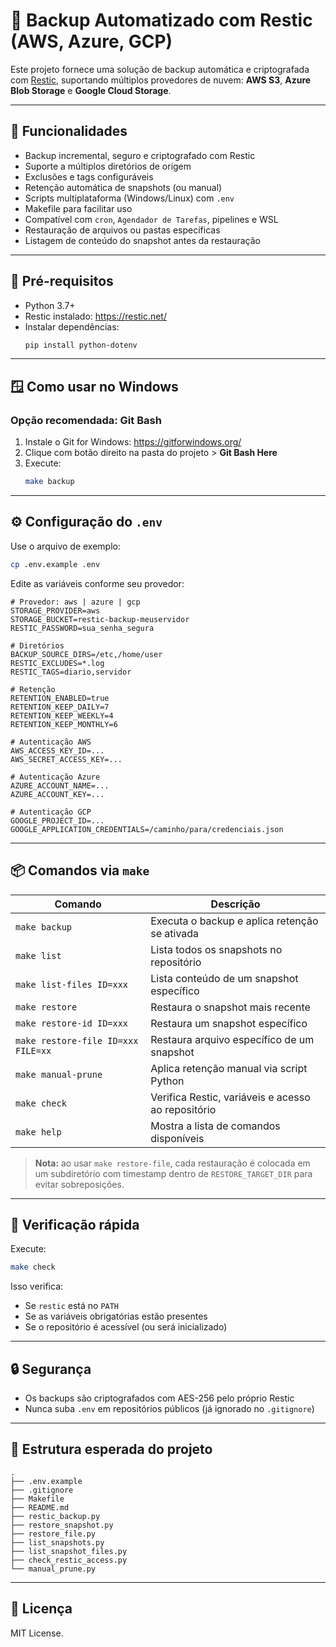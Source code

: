 # 🔐 Backup Automatizado com Restic (AWS, Azure, GCP)

Este projeto fornece uma solução de backup automática e criptografada com [Restic](https://restic.net/), suportando múltiplos provedores de nuvem: **AWS S3**, **Azure Blob Storage** e **Google Cloud Storage**.

---

## 🚀 Funcionalidades

- Backup incremental, seguro e criptografado com Restic
- Suporte a múltiplos diretórios de origem
- Exclusões e tags configuráveis
- Retenção automática de snapshots (ou manual)
- Scripts multiplataforma (Windows/Linux) com `.env`
- Makefile para facilitar uso
- Compatível com `cron`, `Agendador de Tarefas`, pipelines e WSL
- Restauração de arquivos ou pastas específicas
- Listagem de conteúdo do snapshot antes da restauração

---

## 🧰 Pré-requisitos

- Python 3.7+
- Restic instalado: https://restic.net/
- Instalar dependências:
  ```bash
  pip install python-dotenv
  ```

---

## 🪟 Como usar no Windows

### Opção recomendada: Git Bash

1. Instale o Git for Windows: https://gitforwindows.org/
2. Clique com botão direito na pasta do projeto > **Git Bash Here**
3. Execute:
   ```bash
   make backup
   ```

---

## ⚙️ Configuração do `.env`

Use o arquivo de exemplo:

```bash
cp .env.example .env
```

Edite as variáveis conforme seu provedor:

```dotenv
# Provedor: aws | azure | gcp
STORAGE_PROVIDER=aws
STORAGE_BUCKET=restic-backup-meuservidor
RESTIC_PASSWORD=sua_senha_segura

# Diretórios
BACKUP_SOURCE_DIRS=/etc,/home/user
RESTIC_EXCLUDES=*.log
RESTIC_TAGS=diario,servidor

# Retenção
RETENTION_ENABLED=true
RETENTION_KEEP_DAILY=7
RETENTION_KEEP_WEEKLY=4
RETENTION_KEEP_MONTHLY=6

# Autenticação AWS
AWS_ACCESS_KEY_ID=...
AWS_SECRET_ACCESS_KEY=...

# Autenticação Azure
AZURE_ACCOUNT_NAME=...
AZURE_ACCOUNT_KEY=...

# Autenticação GCP
GOOGLE_PROJECT_ID=...
GOOGLE_APPLICATION_CREDENTIALS=/caminho/para/credenciais.json
```

---

## 📦 Comandos via `make`

| Comando                            | Descrição                                          |
| ---------------------------------- | -------------------------------------------------- |
| `make backup`                      | Executa o backup e aplica retenção se ativada      |
| `make list`                        | Lista todos os snapshots no repositório            |
| `make list-files ID=xxx`           | Lista conteúdo de um snapshot específico           |
| `make restore`                     | Restaura o snapshot mais recente                   |
| `make restore-id ID=xxx`           | Restaura um snapshot específico                    |
| `make restore-file ID=xxx FILE=xx` | Restaura arquivo específico de um snapshot         |
| `make manual-prune`                | Aplica retenção manual via script Python           |
| `make check`                       | Verifica Restic, variáveis e acesso ao repositório |
| `make help`                        | Mostra a lista de comandos disponíveis             |

> **Nota:** ao usar `make restore-file`, cada restauração é colocada em um subdiretório com timestamp dentro de `RESTORE_TARGET_DIR` para evitar sobreposições.

---

## 🧪 Verificação rápida

Execute:

```bash
make check
```

Isso verifica:

- Se `restic` está no `PATH`
- Se as variáveis obrigatórias estão presentes
- Se o repositório é acessível (ou será inicializado)

---

## 🔒 Segurança

- Os backups são criptografados com AES-256 pelo próprio Restic
- Nunca suba `.env` em repositórios públicos (já ignorado no `.gitignore`)

---

## 📁 Estrutura esperada do projeto

```
.
├── .env.example
├── .gitignore
├── Makefile
├── README.md
├── restic_backup.py
├── restore_snapshot.py
├── restore_file.py
├── list_snapshots.py
├── list_snapshot_files.py
├── check_restic_access.py
└── manual_prune.py
```

---

## 📄 Licença

MIT License.
